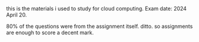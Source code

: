 this is the materials i used to study for cloud computing.
Exam date: 2024 April 20.

80% of the questions were from the assignment itself. ditto. so assignments are enough to score a decent mark.
